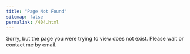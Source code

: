 ```yaml
---
title: "Page Not Found"
sitemap: false
permalink: /404.html
---
```


Sorry, but the page you were trying to view does not exist.
Please wait or contact me by email.
